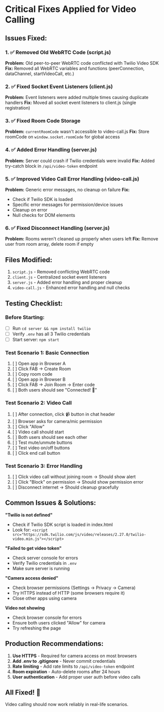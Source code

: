 # Critical Fixes Applied for Video Calling

## Issues Fixed:

### 1. ✅ Removed Old WebRTC Code (script.js)
**Problem:** Old peer-to-peer WebRTC code conflicted with Twilio Video SDK
**Fix:** Removed all WebRTC variables and functions (peerConnection, dataChannel, startVideoCall, etc.)

### 2. ✅ Fixed Socket Event Listeners (client.js)
**Problem:** Event listeners were added multiple times causing duplicate handlers
**Fix:** Moved all socket event listeners to client.js (single registration)

### 3. ✅ Fixed Room Code Storage
**Problem:** `currentRoomCode` wasn't accessible to video-call.js
**Fix:** Store roomCode on `window.socket.roomCode` for global access

### 4. ✅ Added Error Handling (server.js)
**Problem:** Server could crash if Twilio credentials were invalid
**Fix:** Added try-catch block in `/api/video-token` endpoint

### 5. ✅ Improved Video Call Error Handling (video-call.js)
**Problem:** Generic error messages, no cleanup on failure
**Fix:** 
- Check if Twilio SDK is loaded
- Specific error messages for permission/device issues
- Cleanup on error
- Null checks for DOM elements

### 6. ✅ Fixed Disconnect Handling (server.js)
**Problem:** Rooms weren't cleaned up properly when users left
**Fix:** Remove user from room array, delete room if empty

## Files Modified:
1. `script.js` - Removed conflicting WebRTC code
2. `client.js` - Centralized socket event listeners
3. `server.js` - Added error handling and proper cleanup
4. `video-call.js` - Enhanced error handling and null checks

## Testing Checklist:

### Before Starting:
- [ ] Run `cd server && npm install twilio`
- [ ] Verify `.env` has all 3 Twilio credentials
- [ ] Start server: `npm start`

### Test Scenario 1: Basic Connection
1. [ ] Open app in Browser A
2. [ ] Click FAB → Create Room
3. [ ] Copy room code
4. [ ] Open app in Browser B
5. [ ] Click FAB → Join Room → Enter code
6. [ ] Both users should see "Connected! 🎉"

### Test Scenario 2: Video Call
1. [ ] After connection, click 📹 button in chat header
2. [ ] Browser asks for camera/mic permission
3. [ ] Click "Allow"
4. [ ] Video call should start
5. [ ] Both users should see each other
6. [ ] Test mute/unmute buttons
7. [ ] Test video on/off buttons
8. [ ] Click end call button

### Test Scenario 3: Error Handling
1. [ ] Click video call without joining room → Should show alert
2. [ ] Click "Block" on permission → Should show permission error
3. [ ] Disconnect internet → Should cleanup gracefully

## Common Issues & Solutions:

**"Twilio is not defined"**
- Check if Twilio SDK script is loaded in index.html
- Look for: `<script src="https://sdk.twilio.com/js/video/releases/2.27.0/twilio-video.min.js"></script>`

**"Failed to get video token"**
- Check server console for errors
- Verify Twilio credentials in `.env`
- Make sure server is running

**"Camera access denied"**
- Check browser permissions (Settings → Privacy → Camera)
- Try HTTPS instead of HTTP (some browsers require it)
- Close other apps using camera

**Video not showing**
- Check browser console for errors
- Ensure both users clicked "Allow" for camera
- Try refreshing the page

## Production Recommendations:

1. **Use HTTPS** - Required for camera access on most browsers
2. **Add .env to .gitignore** - Never commit credentials
3. **Rate limiting** - Add rate limits to `/api/video-token` endpoint
4. **Room expiration** - Auto-delete rooms after 24 hours
5. **User authentication** - Add proper user auth before video calls

## All Fixed! 🎉
Video calling should now work reliably in real-life scenarios.
